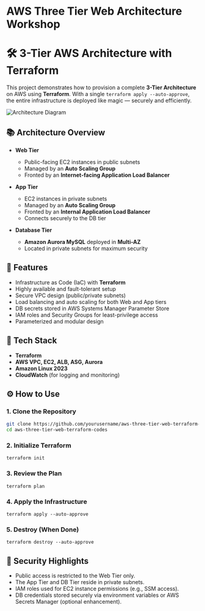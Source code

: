 # AWS Three Tier Web Architecture Workshop

# 🛠️ 3-Tier AWS Architecture with Terraform

This project demonstrates how to provision a complete **3-Tier Architecture** on AWS using **Terraform**. With a single `terraform apply --auto-approve`, the entire infrastructure is deployed like magic — securely and efficiently.

![Architecture Diagram](https://i.imgur.com/KXlJ8uI.png)

## 📚 Architecture Overview

- **Web Tier**
  - Public-facing EC2 instances in public subnets
  - Managed by an **Auto Scaling Group**
  - Fronted by an **Internet-facing Application Load Balancer**

- **App Tier**
  - EC2 instances in private subnets
  - Managed by an **Auto Scaling Group**
  - Fronted by an **Internal Application Load Balancer**
  - Connects securely to the DB tier

- **Database Tier**
  - **Amazon Aurora MySQL** deployed in **Multi-AZ**
  - Located in private subnets for maximum security

## 🚀 Features

- Infrastructure as Code (IaC) with **Terraform**
- Highly available and fault-tolerant setup
- Secure VPC design (public/private subnets)
- Load balancing and auto scaling for both Web and App tiers
- DB secrets stored in AWS Systems Manager Parameter Store
- IAM roles and Security Groups for least-privilege access
- Parameterized and modular design

## 🧰 Tech Stack

- **Terraform**
- **AWS VPC, EC2, ALB, ASG, Aurora**
- **Amazon Linux 2023**
- **CloudWatch** (for logging and monitoring)


## ⚙️ How to Use

### 1. Clone the Repository

```bash
git clone https://github.com/yourusername/aws-three-tier-web-terraform-codes.git
cd aws-three-tier-web-terraform-codes
```

### 2. Initialize Terraform
```hcl
terraform init
```

### 3. Review the Plan
```hcl
terraform plan
```

### 4. Apply the Infrastructure
```hcl
terraform apply --auto-approve
```
### 5. Destroy (When Done)
```hcl
terraform destroy --auto-approve
```

## 🔐 Security Highlights
- Public access is restricted to the Web Tier only.
- The App Tier and DB Tier reside in private subnets.
- IAM roles used for EC2 instance permissions (e.g., SSM access).
- DB credentials stored securely via environment variables or AWS Secrets Manager (optional enhancement).

